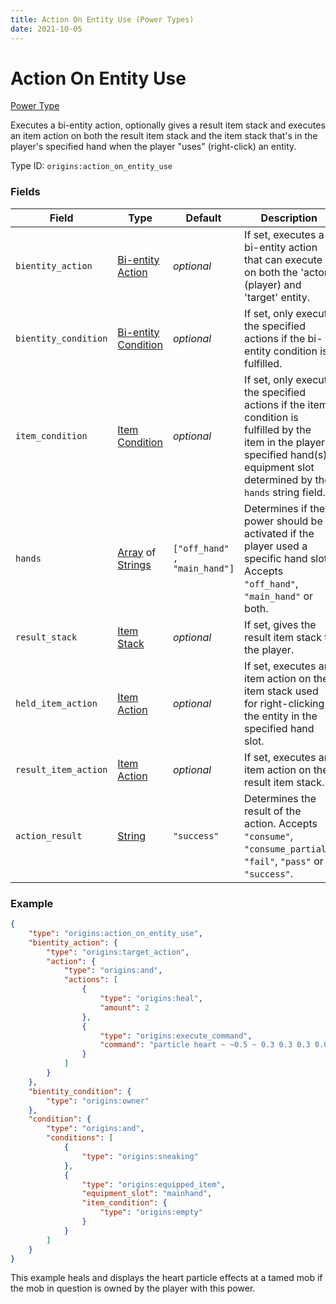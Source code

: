 ```yaml
---
title: Action On Entity Use (Power Types)
date: 2021-10-05
---
```

# Action On Entity Use

[Power Type](../power_types.md)

Executes a bi-entity action, optionally gives a result item stack and executes an item action on both the result item stack and the item stack that's in the player's specified hand when the player "uses" (right-click) an entity.

Type ID: `origins:action_on_entity_use`

### Fields

Field | Type | Default | Description
------|------|---------|-------------
`bientity_action` | [Bi-entity Action](../bientity_actions.md) | _optional_ | If set, executes a bi-entity action that can execute on both the 'actor' (player) and 'target' entity.
`bientity_condition` | [Bi-entity Condition](../bientity_conditions.md) | _optional_ | If set, only execute the specified actions if the bi-entity condition is fulfilled.
`item_condition` | [Item Condition](../item_conditions.md) | _optional_ | If set, only execute the specified actions if the item condition is fulfilled by the item in the player's specified hand(s) equipment slot determined by the `hands` string field.
`hands` | [Array](../data_types/array.md) of [Strings](../data_types/string.md) | `["off_hand" , "main_hand"]` | Determines if the power should be activated if the player used a specific hand slot. Accepts `"off_hand"`, `"main_hand"` or both.
`result_stack` | [Item Stack](../data_types/item_stack.md) | _optional_ | If set, gives the result item stack to the player.
`held_item_action` | [Item Action](../item_actions.md) | _optional_ | If set, executes an item action on the item stack used for right-clicking the entity in the specified hand slot.
`result_item_action` | [Item Action](../item_actions.md) | _optional_ | If set, executes an item action on the result item stack.
`action_result` | [String](../data_types/string.md) | `"success"` | Determines the result of the action. Accepts `"consume"`, `"consume_partial"`, `"fail"`, `"pass"` or `"success"`.

### Example
```json
{
    "type": "origins:action_on_entity_use",
    "bientity_action": {
        "type": "origins:target_action",
        "action": {
            "type": "origins:and",
            "actions": [
                {
                    "type": "origins:heal",
                    "amount": 2
                },
                {
                    "type": "origins:execute_command",
                    "command": "particle heart ~ ~0.5 ~ 0.3 0.3 0.3 0.009 4 normal @a"
                }
            ]
        }
    },
    "bientity_condition": {
        "type": "origins:owner"
    },
    "condition": {
        "type": "origins:and",
        "conditions": [
            {
                "type": "origins:sneaking"
            },
            {
                "type": "origins:equipped_item",
                "equipment_slot": "mainhand",
                "item_condition": {
                    "type": "origins:empty"
                }
            }
        ]
    }
}
```
This example heals and displays the heart particle effects at a tamed mob if the mob in question is owned by the player with this power.
